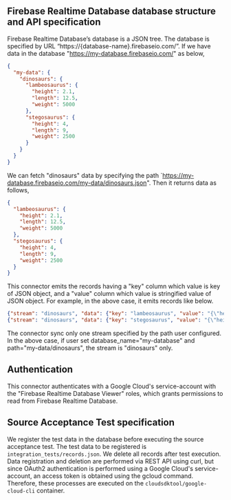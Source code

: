 ## Firebase Realtime Database database structure and API specification

Firebase Realtime Database’s database is a JSON tree. The database is specified by URL
“https://{database-name}.firebaseio.com/”. If we have data in the database
"https://my-database.firebaseio.com/" as below,

```json
{
  "my-data": {
    "dinosaurs": {
      "lambeosaurus": {
        "height": 2.1,
        "length": 12.5,
        "weight": 5000
      },
      "stegosaurus": {
        "height": 4,
        "length": 9,
        "weight": 2500
      }
    }
  }
}
```

We can fetch "dinosaurs" data by specifying the path
`https://my-database.firebaseio.com/my-data/dinosaurs.json". Then it returns data as follows,

```json
{
  "lambeosaurus": {
    "height": 2.1,
    "length": 12.5,
    "weight": 5000
  },
  "stegosaurus": {
    "height": 4,
    "length": 9,
    "weight": 2500
  }
}
```

This connector emits the records having a "key" column which value is key of JSON object, and a
"value" column which value is stringified value of JSON object. For example, in the above case, it
emits records like below.

```json
{"stream": "dinosaurs", "data": {"key": "lambeosaurus", "value": "{\"height\": 2.1,\"length\": 12.5,\"weight\": 5000}"}, "emitted_at": 1640962800000}
{"stream": "dinosaurs", "data": {"key": "stegosaurus", "value": "{\"height\": 4,\"length\": 9,\"weight\": 2500}"}, "emitted_at": 1640962800000}
```

The connector sync only one stream specified by the path user configured. In the above case, if user
set database_name="my-database" and path="my-data/dinosaurs", the stream is "dinosaurs" only.

## Authentication

This connector authenticates with a Google Cloud's service-account with the "Firebase Realtime
Database Viewer" roles, which grants permissions to read from Firebase Realtime Database.

## Source Acceptance Test specification

We register the test data in the database before executing the source acceptance test. The test data
to be registered is `integration_tests/records.json`. We delete all records after test execution.
Data registration and deletion are performed via REST API using curl, but since OAuth2
authentication is performed using a Google Cloud's service-account, an access token is obtained
using the gcloud command. Therefore, these processes are executed on the
`cloudsdktool/google-cloud-cli` container.
